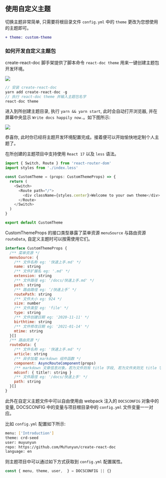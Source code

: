 <!--
title: 自定义主题
abbrlink: 9f41fc98
date: 2019-05-12 13:23:44
tags: ['主题', '自定义标签1']
-->

## 使用自定义主题

切换主题非常简单, 只需要将根目录文件 `config.yml` 中的 `theme` 更改为您想使用的主题即可。

```diff
+ theme: custom-theme
```

### 如何开发自定义主题包

create-react-doc 脚手架提供了脚本命令 `react-doc theme` 用来一键创建主题包开发环境。

![](http://with.muyunyun.cn/2e4a4b11f96c0d38759700c05fe96267.gif)

```js
// 安装 create-react-doc
yarn add create-react-doc -g
// 执行 react-doc theme 并输入主题包名字
react-doc theme
```

进入到所创建主题目录, 执行 `yarn && yarn start`, 此时会自动打开浏览器, 并在屏幕中央显示 `Write docs happily now.`。如下图所示:

![](http://with.muyunyun.cn/1a2bf34700afd77a95014d2d5f359ffa.jpg)

恭喜你, 此时你已经将主题开发环境配置完成。接着便可以开始愉快地定制个人主题了。

在所创建的主题项目中支持使用 `React 17` 以及 `less` 语法。

```js
import { Switch, Route } from 'react-router-dom'
import styles from './index.less'

const CustomTheme = (props: CustomThemeProps) => {
  return (
    <Switch>
      <Route path="/">
        <div className={styles.center}>Welcome to your own theme</div>
      </Route>
    </Switch>
  )
}

export default CustomTheme
```

CustomThemeProps 的接口类型暴露了菜单资源 `menuSource` 与路由资源 `routeData`, 自定义主题时可以按需使用它们。

```js
interface CustomThemeProps {
  /** 菜单资源 */
  menuSource: {
    /** 文件名称 eg: '快速上手.md' */
    name: string
    /** 文件扩展名 eg: '.md' */
    extension: string
    /** 文件路径 eg: '/docs/快速上手.md' */
    path: string
    /** 路由路径 eg: ‘/快速上手’ */
    routePath: string
    /** 文件大小 eg: 924 */
    size: number
    /** 文件类型 eg: 'file' */
    type: string
    /** 文件创建日期 eg: '2020-11-11' */
    birthtime: string
    /** 文件修改日期 eg: '2021-01-14' */
    mtime: string
  }[]
  /** 路由资源 */
  routeData: {
    /** 文件名称 eg: '快速上手.md' */
    article: string
    /** 异步加载 markdown 组件函数 */
    component: AsyncRouteComponent(props)
    /** markdown 文章信息对象。若为文件则有 title 字段, 若为文件夹则无 title 字段 */
    mdconf: { title?: string }
    /** 文件路径 eg: '/docs/快速上手' */
    path: string
  }[]
}
```

此外在自定义主题文件中可以自由使用由 webpack 注入的 `DOCSCONFIG` 对象中的变量, DOCSCONFIG 中的变量与项目根目录中的 `config.yml` 文件变量一一对应。

比如 `config.yml` 配置如下所示:

```bash
menu: ['Introduction']
theme: crd-seed
user: muyunyun
repo: https://github.com/MuYunyun/create-react-doc
language: en
```

则主题项目中可以通过如下方式获取到 `config.yml` 配置属性。

```js
const { menu, theme, user,  } = DOCSCONFIG || {}
```